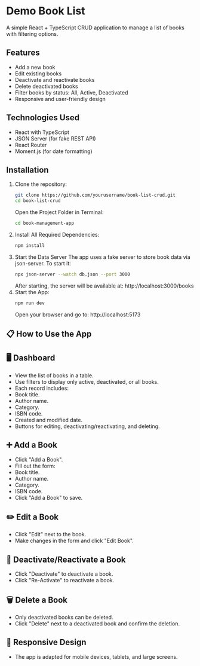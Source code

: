 # Demo Book List

A simple React + TypeScript CRUD application to manage a list of books with filtering options.

## Features

- Add a new book
- Edit existing books
- Deactivate and reactivate books
- Delete deactivated books
- Filter books by status: All, Active, Deactivated
- Responsive and user-friendly design

## Technologies Used

- React with TypeScript
- JSON Server (for fake REST API)
- React Router
- Moment.js (for date formatting)

## Installation

1. Clone the repository:
   ```bash
   git clone https://github.com/yourusername/book-list-crud.git
   cd book-list-crud
   ```
   Open the Project Folder in Terminal:
    ```bash
    cd book-management-app
    ```
4. Install All Required Dependencies:
    ```bash
    npm install
     ```
5. Start the Data Server
   The app uses a fake server to store book data via json-server. To start it:
    ```bash
    npx json-server --watch db.json --port 3000
     ```
   After starting, the server will be available at: http://localhost:3000/books
6. Start the App:
   ```bash
   npm run dev
   ```
   Open your browser and go to: http://localhost:5173
## 📋 How to Use the App
## 🖥️ Dashboard
   - View the list of books in a table.
   - Use filters to display only active, deactivated, or all books.
   - Each record includes:
   - Book title.
   - Author name.
   - Category.
   - ISBN code.
   - Created and modified date.
   - Buttons for editing, deactivating/reactivating, and deleting.
## ➕ Add a Book
   - Click "Add a Book".
   - Fill out the form:
   - Book title.
   - Author name.
   - Category.
   - ISBN code.
   - Click "Add a Book" to save.
## ✏️ Edit a Book
   - Click "Edit" next to the book.
   - Make changes in the form and click "Edit Book".
## 🔄 Deactivate/Reactivate a Book
   - Click "Deactivate" to deactivate a book.
   - Click "Re-Activate" to reactivate a book.
## 🗑️ Delete a Book
   - Only deactivated books can be deleted.
   - Click "Delete" next to a deactivated book and confirm the deletion.
## 📱 Responsive Design
   - The app is adapted for mobile devices, tablets, and large screens.

